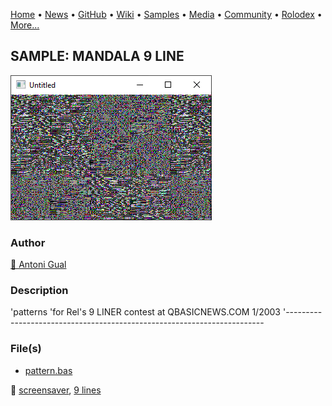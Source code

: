 [Home](https://qb64.com) • [News](../../news.md) • [GitHub](../../github.md) • [Wiki](../../wiki.md) • [Samples](../../samples.md) • [Media](../../media.md) • [Community](../../community.md) • [Rolodex](../../rolodex.md) • [More...](../../more.md)

## SAMPLE: MANDALA 9 LINE

![screenshot.png](img/screenshot.png)

### Author

[🐝 Antoni Gual](../antoni-gual.md) 

### Description

'patterns
'for Rel's 9 LINER contest at QBASICNEWS.COM  1/2003
'------------------------------------------------------------------------

### File(s)

* [pattern.bas](src/pattern.bas)

🔗 [screensaver](../screensaver.md), [9 lines](../9-lines.md)
